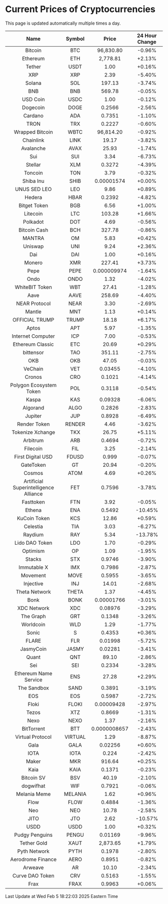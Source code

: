 # Current Prices of Cryptocurrencies
This page is updated automatically multiple times a day.

| Name | Symbol | Price | 24 Hour Change |
| :---: |:---:| :---: | :---: |
| Bitcoin | BTC | 96,830.80 | -0.96% |
| Ethereum | ETH | 2,778.81 | +2.13% |
| Tether | USDT | 1.00 | +0.16% |
| XRP | XRP | 2.39 | -5.40% |
| Solana | SOL | 197.13 | -3.74% |
| BNB | BNB | 569.78 | -0.05% |
| USD Coin | USDC | 1.00 | -0.12% |
| Dogecoin | DOGE | 0.2566 | -2.56% |
| Cardano | ADA | 0.7351 | -1.10% |
| TRON | TRX | 0.2227 | -0.60% |
| Wrapped Bitcoin | WBTC | 96,814.20 | -0.92% |
| Chainlink | LINK | 19.17 | -3.82% |
| Avalanche | AVAX | 25.93 | -1.74% |
| Sui | SUI | 3.34 | -6.73% |
| Stellar | XLM | 0.3272 | -4.39% |
| Toncoin | TON | 3.79 | -0.32% |
| Shiba Inu | SHIB | 0.00001574 | +0.00% |
| UNUS SED LEO | LEO | 9.86 | +0.89% |
| Hedera | HBAR | 0.2392 | -4.82% |
| Bitget Token | BGB | 6.56 | +1.00% |
| Litecoin | LTC | 103.28 | +1.66% |
| Polkadot | DOT | 4.69 | -0.56% |
| Bitcoin Cash | BCH | 327.78 | -0.86% |
| MANTRA | OM | 5.83 | +0.42% |
| Uniswap | UNI | 9.24 | +2.36% |
| Dai | DAI | 1.00 | +0.16% |
| Monero | XMR | 227.41 | +3.73% |
| Pepe | PEPE | 0.000009974 | -1.64% |
| Ondo | ONDO | 1.32 | -4.02% |
| WhiteBIT Token | WBT | 27.41 | -1.28% |
| Aave | AAVE | 258.69 | -4.40% |
| NEAR Protocol | NEAR | 3.30 | -2.69% |
| Mantle | MNT | 1.13 | +0.14% |
| OFFICIAL TRUMP | TRUMP | 18.18 | +6.17% |
| Aptos | APT | 5.97 | -1.35% |
| Internet Computer | ICP | 7.00 | -0.53% |
| Ethereum Classic | ETC | 20.69 | +0.29% |
| bittensor | TAO | 351.11 | -2.75% |
| OKB | OKB | 47.05 | -0.03% |
| VeChain | VET | 0.03455 | -4.10% |
| Cronos | CRO | 0.1021 | -4.14% |
| Polygon Ecosystem Token | POL | 0.3118 | -0.54% |
| Kaspa | KAS | 0.09328 | -6.06% |
| Algorand | ALGO | 0.2826 | -2.83% |
| Jupiter | JUP | 0.8928 | -6.49% |
| Render Token | RENDER | 4.46 | -3.62% |
| Tokenize Xchange | TKX | 26.75 | +5.11% |
| Arbitrum | ARB | 0.4694 | -0.72% |
| Filecoin | FIL | 3.25 | -2.14% |
| First Digital USD | FDUSD | 0.999 | -0.07% |
| GateToken | GT | 20.94 | -0.20% |
| Cosmos | ATOM | 4.69 | +0.26% |
| Artificial Superintelligence Alliance | FET | 0.7596 | -3.78% |
| Fasttoken | FTN | 3.92 | -0.05% |
| Ethena | ENA | 0.5492 | -10.45% |
| KuCoin Token | KCS | 12.86 | +0.59% |
| Celestia | TIA | 3.03 | -6.27% |
| Raydium | RAY | 5.34 | -13.78% |
| Lido DAO Token | LDO | 1.70 | -0.29% |
| Optimism | OP | 1.09 | -1.95% |
| Stacks | STX | 0.9746 | -3.90% |
| Immutable X | IMX | 0.7986 | -2.87% |
| Movement | MOVE | 0.5955 | -3.65% |
| Injective | INJ | 14.01 | -2.68% |
| Theta Network | THETA | 1.37 | -4.45% |
| Bonk | BONK | 0.00001766 | -3.01% |
| XDC Network | XDC | 0.08976 | -3.29% |
| The Graph | GRT | 0.1348 | -3.26% |
| Worldcoin | WLD | 1.29 | -1.77% |
| Sonic | S | 0.4353 | +0.36% |
| FLARE | FLR | 0.01998 | -5.72% |
| JasmyCoin | JASMY | 0.02281 | -3.41% |
| Quant | QNT | 89.10 | -2.86% |
| Sei | SEI | 0.2334 | -3.28% |
| Ethereum Name Service | ENS | 27.28 | +2.29% |
| The Sandbox | SAND | 0.3891 | -3.19% |
| EOS | EOS | 0.5987 | -2.72% |
| Floki | FLOKI | 0.00009428 | -2.97% |
| Tezos | XTZ | 0.8669 | -1.31% |
| Nexo | NEXO | 1.37 | -2.16% |
| BitTorrent | BTT | 0.0000008657 | -2.43% |
| Virtual Protocol | VIRTUAL | 1.29 | -8.87% |
| Gala | GALA | 0.02256 | +0.60% |
| IOTA | IOTA | 0.224 | -2.42% |
| Maker | MKR | 916.64 | +0.25% |
| Kaia | KAIA | 0.1371 | -0.23% |
| Bitcoin SV | BSV | 40.19 | -2.10% |
| dogwifhat | WIF | 0.7921 | -0.06% |
| Melania Meme | MELANIA | 1.62 | +0.96% |
| Flow | FLOW | 0.4884 | -1.36% |
| Neo | NEO | 10.78 | -2.58% |
| JITO | JTO | 2.62 | -10.57% |
| USDD | USDD | 1.00 | +0.32% |
| Pudgy Penguins | PENGU | 0.01169 | -9.96% |
| Tether Gold | XAUT | 2,873.65 | +1.79% |
| Pyth Network | PYTH | 0.1978 | -2.80% |
| Aerodrome Finance | AERO | 0.8951 | -0.82% |
| Arweave | AR | 10.10 | -2.34% |
| Curve DAO Token | CRV | 0.5163 | -1.55% |
| Frax | FRAX | 0.9963 | +0.06% |

Last Update at Wed Feb  5 18:22:03 2025 Eastern Time